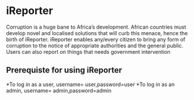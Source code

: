 # iReporter
Corruption is a huge bane to Africa’s development. African countries must develop novel and localised solutions that will curb this menace, hence the birth of iReporter. iReporter enables any/every citizen to bring any form of corruption to the notice of appropriate authorities and the general public. Users can also report on things that needs government intervention
## Prerequiste for using iReporter
*To log in as a user, username= user,password=user
*To log in as an admin, username= admin,password=admin
